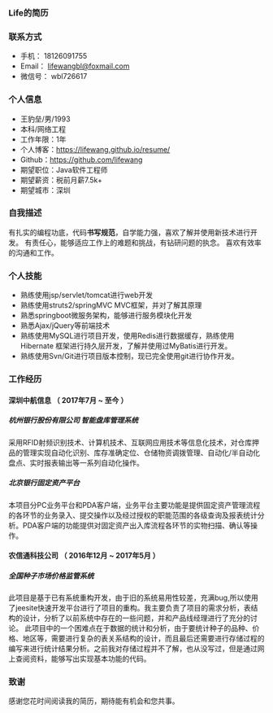 ### Life的简历

### 联系方式

- 手机： 18126091755
- Email： lifewangbl@foxmail.com
- 微信号： wbl726617

### 个人信息

- 王豹垒/男/1993 
- 本科/网络工程
- 工作年限：1年
- 个人博客：https://lifewang.github.io/resume/
- Github：https://github.com/lifewang
- 期望职位：Java软件工程师
- 期望薪资：税前月薪7.5k+
- 期望城市：深圳

### 自我描述

有扎实的编程功底，代码**书写规范**，自学能力强，喜欢了解并使用新技术进行开发。
有责任心，能够适应工作上的难题和挑战，有钻研问题的执念。
喜欢有效率的沟通和工作。

### 个人技能

- 熟练使用jsp/servlet/tomcat进行web开发
- 熟练使用struts2/springMVC MVC框架，并对了解其原理
- 熟悉springboot微服务架构，能够进行服务模块化开发
- 熟悉Ajax/jQuery等前端技术
- 熟练使用MySQL进行项目开发，使用Redis进行数据缓存，熟练使用Hibernate 框架进行持久层开发，了解并使用过MyBatis进行开发。
- 熟练使用Svn/Git进行项目版本控制，现已完全使用git进行协作开发。

### 工作经历

#### 深圳中航信息 （ 2017年7月 ~ 至今 ）

##### 杭州银行股份有限公司 智能盘库管理系统

采用RFID射频识别技术、计算机技术、互联网应用技术等信息化技术，对仓库押品的管理实现自动化识别、库存准确定位、仓储物资调拨管理、自动化/半自动化盘点、实时报表输出等一系列自动化操作。

##### 北京银行固定资产平台

本项目分PC业务平台和PDA客户端，业务平台主要功能是提供固定资产管理流程的各环节的业务录入、提交操作以及经过授权的职能范围的各级查询及报表统计分析。PDA客户端的功能提供对固定资产出入库流程各环节的实物扫描、确认等操作。

#### 农信通科技公司 （ 2016年12月 ~ 2017年5月 ）

##### 全国种子市场价格监管系统

此项目是基于已有系统重构开发，由于旧的系统易用性较差，充满bug,所以使用了jeesite快速开发平台进行了项目的重构。我主要负责了项目的需求分析，表结构的设计，分析了以前系统中存在的一些问题，并和产品线经理进行了充分的讨论。 此项目中的一个困难点在于数据的统计和分析，由于要统计种子的品种、价格、地区等，需要进行复杂的表关系结构的设计，而且最后还需要进行存储过程的编写来进行统计结果分析。之前我对存储过程并不了解，也从没写过，但是通过网上查阅资料，能够写出实现基本功能的代码。

### 致谢

感谢您花时间阅读我的简历，期待能有机会和您共事。